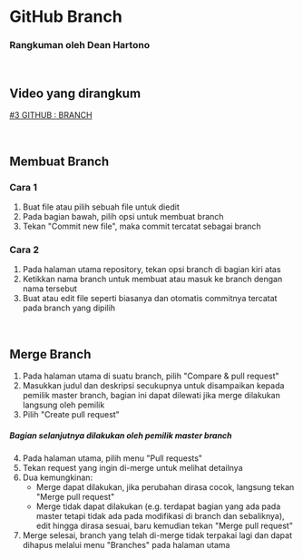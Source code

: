 # GitHub Branch
### Rangkuman oleh Dean Hartono

<p>&nbsp;</p>

## Video yang dirangkum
[#3 GITHUB : BRANCH](https://www.youtube.com/watch?v=k1QXd-8VbPY&list=PLFIM0718LjIVknj6sgsSceMqlq242-jNf&index=3)

<p>&nbsp;</p>

## Membuat Branch
### Cara 1
1. Buat file atau pilih sebuah file untuk diedit
2. Pada bagian bawah, pilih opsi untuk membuat branch
3. Tekan "Commit new file", maka commit tercatat sebagai branch
### Cara 2
1. Pada halaman utama repository, tekan opsi branch di bagian kiri atas
2. Ketikkan nama branch untuk membuat atau masuk ke branch dengan nama tersebut
3. Buat atau edit file seperti biasanya dan otomatis commitnya tercatat pada branch yang dipilih

<p>&nbsp;</p>

## Merge Branch
1. Pada halaman utama di suatu branch, pilih "Compare & pull request"
2. Masukkan judul dan deskripsi secukupnya untuk disampaikan kepada pemilik master branch, bagian ini dapat dilewati jika merge dilakukan langsung oleh pemilik
3. Pilih "Create pull request"
##### Bagian selanjutnya dilakukan oleh pemilik master branch
4. Pada halaman utama, pilih menu "Pull requests"
5. Tekan request yang ingin di-merge untuk melihat detailnya
6. Dua kemungkinan:
    - Merge dapat dilakukan, jika perubahan dirasa cocok, langsung tekan "Merge pull request"
    - Merge tidak dapat dilakukan (e.g. terdapat bagian yang ada pada master tetapi tidak ada pada modifikasi di branch dan sebaliknya), edit hingga dirasa sesuai, baru kemudian tekan "Merge pull request"
7. Merge selesai, branch yang telah di-merge tidak terpakai lagi dan dapat dihapus melalui menu "Branches" pada halaman utama
